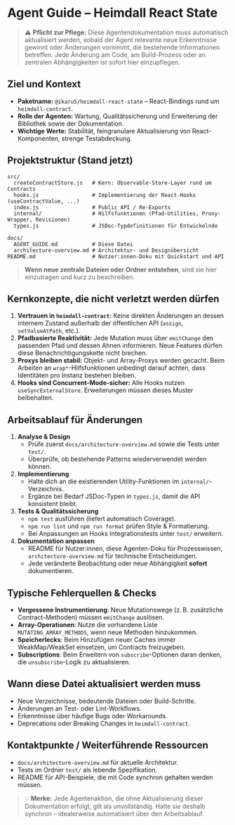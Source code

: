 # Agent Guide – Heimdall React State

> ⚠️ **Pflicht zur Pflege:** Diese Agentendokumentation muss automatisch aktualisiert werden, sobald der Agent relevante neue Erkenntnisse gewinnt oder Änderungen vornimmt, die bestehende Informationen betreffen. Jede Änderung am Code, am Build-Prozess oder an zentralen Abhängigkeiten ist sofort hier einzupflegen.

## Ziel und Kontext
- **Paketname:** `@ikaru5/heimdall-react-state` – React-Bindings rund um `heimdall-contract`.
- **Rolle der Agenten:** Wartung, Qualitätssicherung und Erweiterung der Bibliothek sowie der Dokumentation.
- **Wichtige Werte:** Stabilität, feingranulare Aktualisierung von React-Komponenten, strenge Testabdeckung.

## Projektstruktur (Stand jetzt)
```
src/
  createContractStore.js   # Kern: Observable-Store-Layer rund um Contracts
  hooks.js                 # Implementierung der React-Hooks (useContractValue, ...)
  index.js                 # Public API / Re-Exports
  internal/                # Hilfsfunktionen (Pfad-Utilities, Proxy-Wrapper, Revisionen)
  types.js                 # JSDoc-Typdefinitionen für Entwickelnde

docs/
  AGENT_GUIDE.md           # Diese Datei
  architecture-overview.md # Architektur- und Designübersicht
README.md                  # Nutzer:innen-Doku mit Quickstart und API
```
> **Wenn neue zentrale Dateien oder Ordner entstehen**, sind sie hier einzutragen und kurz zu beschreiben.

## Kernkonzepte, die nicht verletzt werden dürfen
1. **Vertrauen in `heimdall-contract`:** Keine direkten Änderungen an dessen internem Zustand außerhalb der öffentlichen API (`assign`, `setValueAtPath`, etc.).
2. **Pfadbasierte Reaktivität:** Jede Mutation muss über `emitChange` den passenden Pfad und dessen Ahnen informieren. Neue Features dürfen diese Benachrichtigungskette nicht brechen.
3. **Proxys bleiben stabil:** Objekt- und Array-Proxys werden gecacht. Beim Arbeiten an `wrap*`-Hilfsfunktionen unbedingt darauf achten, dass Identitäten pro Instanz bestehen bleiben.
4. **Hooks sind Concurrent-Mode-sicher:** Alle Hooks nutzen `useSyncExternalStore`. Erweiterungen müssen dieses Muster beibehalten.

## Arbeitsablauf für Änderungen
1. **Analyse & Design**
   - Prüfe zuerst `docs/architecture-overview.md` sowie die Tests unter `test/`.
   - Überprüfe, ob bestehende Patterns wiederverwendet werden können.
2. **Implementierung**
   - Halte dich an die existierenden Utility-Funktionen im `internal/`-Verzeichnis.
   - Ergänze bei Bedarf JSDoc-Typen in `types.js`, damit die API konsistent bleibt.
3. **Tests & Qualitätssicherung**
   - `npm test` ausführen (liefert automatisch Coverage).
   - `npm run lint` und `npm run format` prüfen Style & Formatierung.
   - Bei Anpassungen an Hooks Integrationstests unter `test/` erweitern.
4. **Dokumentation anpassen**
   - README für Nutzer:innen, diese Agenten-Doku für Prozesswissen, `architecture-overview.md` für technische Entscheidungen.
   - Jede veränderte Beobachtung oder neue Abhängigkeit **sofort** dokumentieren.

## Typische Fehlerquellen & Checks
- **Vergessene Instrumentierung**: Neue Mutationswege (z. B. zusätzliche Contract-Methoden) müssen `emitChange` auslösen.
- **Array-Operationen**: Nutze die vorhandene Liste `MUTATING_ARRAY_METHODS`, wenn neue Methoden hinzukommen.
- **Speicherlecks**: Beim Hinzufügen neuer Caches immer WeakMap/WeakSet einsetzen, um Contracts freizugeben.
- **Subscriptions**: Beim Erweitern von `subscribe`-Optionen daran denken, die `unsubscribe`-Logik zu aktualisieren.

## Wann diese Datei aktualisiert werden muss
- Neue Verzeichnisse, bedeutende Dateien oder Build-Schritte.
- Änderungen an Test- oder Lint-Workflows.
- Erkenntnisse über häufige Bugs oder Workarounds.
- Deprecations oder Breaking Changes in `heimdall-contract`.

## Kontaktpunkte / Weiterführende Ressourcen
- `docs/architecture-overview.md` für aktuelle Architektur.
- Tests im Ordner `test/` als lebende Spezifikation.
- README für API-Beispiele, die mit Code synchron gehalten werden müssen.

> 💡 **Merke:** Jede Agentenaktion, die ohne Aktualisierung dieser Dokumentation erfolgt, gilt als unvollständig. Halte sie deshalb synchron – idealerweise automatisiert über den Arbeitsablauf.
